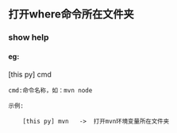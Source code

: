 ## 打开where命令所在文件夹
### show help


#### eg:

[this py]   cmd

    cmd:命令名称，如：mvn node
    
    示例:
    
        [this py] mvn   ->  打开mvn环境变量所在文件夹
